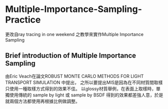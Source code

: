 # Multiple-Importance-Sampling-Practice
更改自ray tracing in one weekend 之教學來實作Multiple Importance Sampling
## Brief introduction of Multiple Importance Sampling
由Eric Veach在論文ROBUST MONTE CARLO METHODS FOR LIGHT TRANSPORT SIMULATION 中提出，
之所以要提出MIS是因為在不同材質間取樣只使用一種取樣方式得到的效果不佳。
以glossy材質舉例，在表面上取樣時，單獨使用傳統的 sample by light 或 sample by BSDF
得到的效果都差強人意，於是就兩個方法都使用再根據比例做調整。
